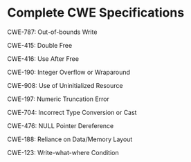 

# Complete CWE Specifications

CWE-787: Out-of-bounds Write

CWE-415: Double Free

CWE-416: Use After Free

CWE-190: Integer Overflow or Wraparound

CWE-908: Use of Uninitialized Resource

CWE-197: Numeric Truncation Error

CWE-704: Incorrect Type Conversion or Cast

CWE-476: NULL Pointer Dereference

CWE-188: Reliance on Data/Memory Layout

CWE-123: Write-what-where Condition